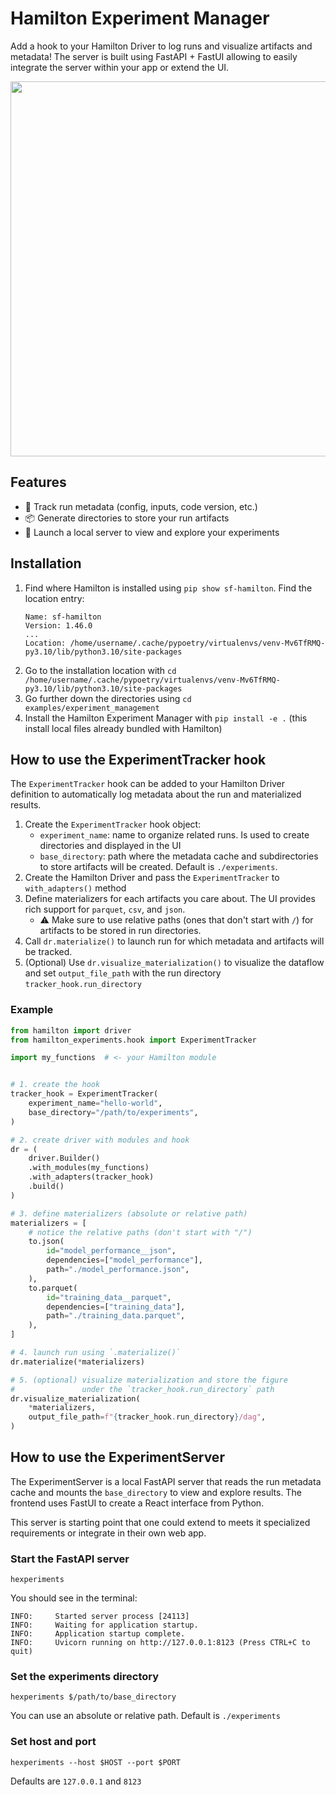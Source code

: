 # Hamilton Experiment Manager

Add a hook to your Hamilton Driver to log runs and visualize artifacts and metadata! The server is built using FastAPI + FastUI allowing to easily integrate the server within your app or extend the UI.

<p align="center">
    <img src="./docs/showcase.gif" height=600, width=auto/>
</p>

## Features
- 📝 Track run metadata (config, inputs, code version, etc.)
- 📦 Generate directories to store your run artifacts
- 📡 Launch a local server to view and explore your experiments

## Installation
1. Find where Hamilton is installed using `pip show sf-hamilton`. Find the location entry:
    ```
    Name: sf-hamilton
    Version: 1.46.0
    ...
    Location: /home/username/.cache/pypoetry/virtualenvs/venv-Mv6TfRMQ-py3.10/lib/python3.10/site-packages
    ```
2. Go to the installation location with `cd /home/username/.cache/pypoetry/virtualenvs/venv-Mv6TfRMQ-py3.10/lib/python3.10/site-packages`
3. Go further down the directories using `cd examples/experiment_management`
4. Install the Hamilton Experiment Manager with `pip install -e .` (this install local files already bundled with Hamilton)

## How to use the ExperimentTracker hook
The `ExperimentTracker` hook can be added to your Hamilton Driver definition to automatically log metadata about the run and materialized results.

1. Create the `ExperimentTracker` hook object:
    - `experiment_name`: name to organize related runs. Is used to create directories and displayed in the UI
    - `base_directory`: path where the metadata cache and subdirectories to store artifacts will be created. Default is `./experiments`.
2. Create the Hamilton Driver and pass the `ExperimentTracker` to `with_adapters()` method
3. Define materializers for each artifacts you care about. The UI provides rich support for `parquet`, `csv`, and `json`.
    - ⚠ Make sure to use relative paths (ones that don't start with `/`) for artifacts to be stored in run directories.
4. Call `dr.materialize()` to launch run for which metadata and artifacts will be tracked.
5. (Optional) Use `dr.visualize_materialization()` to visualize the dataflow and set `output_file_path` with the run directory `tracker_hook.run_directory`

### Example
```python
from hamilton import driver
from hamilton_experiments.hook import ExperimentTracker

import my_functions  # <- your Hamilton module


# 1. create the hook
tracker_hook = ExperimentTracker(
    experiment_name="hello-world",
    base_directory="/path/to/experiments",
)

# 2. create driver with modules and hook
dr = (
    driver.Builder()
    .with_modules(my_functions)
    .with_adapters(tracker_hook)
    .build()
)

# 3. define materializers (absolute or relative path)
materializers = [
    # notice the relative paths (don't start with "/")
    to.json(
        id="model_performance__json",
        dependencies=["model_performance"],
        path="./model_performance.json",
    ),
    to.parquet(
        id="training_data__parquet",
        dependencies=["training_data"],
        path="./training_data.parquet",
    ),
]

# 4. launch run using `.materialize()`
dr.materialize(*materializers)

# 5. (optional) visualize materialization and store the figure
#               under the `tracker_hook.run_directory` path
dr.visualize_materialization(
    *materializers,
    output_file_path=f"{tracker_hook.run_directory}/dag",
)
```

## How to use the ExperimentServer
The ExperimentServer is a local FastAPI server that reads the run metadata cache and mounts the `base_directory` to view and explore results. The frontend uses FastUI to create a React interface from Python.

This server is starting point that one could extend to meets it specialized requirements or integrate in their own web app.


### Start the FastAPI server
```
hexperiments
```

You should see in the terminal:
```
INFO:     Started server process [24113]
INFO:     Waiting for application startup.
INFO:     Application startup complete.
INFO:     Uvicorn running on http://127.0.0.1:8123 (Press CTRL+C to quit)
```
### Set the experiments directory
```
hexperiments $/path/to/base_directory
```

You can use an absolute or relative path. Default is `./experiments`

### Set host and port
```
hexperiments --host $HOST --port $PORT
```
Defaults are `127.0.0.1` and `8123`
